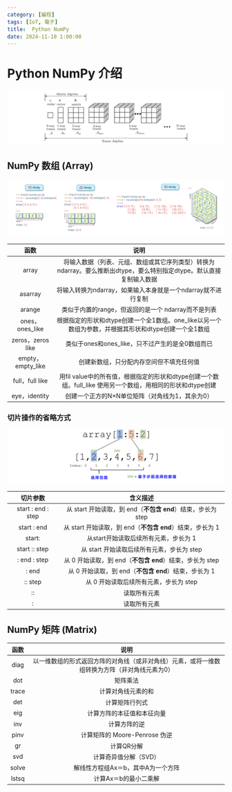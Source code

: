 ```yaml
---
category: [編程]
tags: [IoT, 電子]
title:  Python NumPy
date: 2024-11-10 1:00:00
---
```


<style>
  table {
    width: 100%
    }
  td {
    vertical-align: center;
    text-align: center;
  }
  table.inputT{
    margin: 10px;
    width: auto;
    margin-left: auto;
    margin-right: auto;
    border: none;
  }
  input{
    text-align: center;
    padding: 0px 10px;
  }
  iframe{
    width: 100%;
    display: block;
    border-style:none;
  }
</style>

# Python NumPy 介绍

![Alt X](../assets/img/python/tensors.png)


## NumPy 数组 (Array) 

![Alt X](../assets/img/python/numpyarray.png)

|函数|说明|
|:---:|:---:|
|array|将输入数据（列表、元组、数组或其它序列类型）转换为ndarray。要么推断出dtype，要么特别指定dtype。默认直接复制输入数据|
|asarray|将输入转换为ndarray，如果输入本身就是一个ndarray就不进行复制|
|arange|类似于内置的range，但返回的是一个 ndarray而不是列表|
|ones，ones_like|根据指定的形状和dtype创建一个全1数组。one_like以另一个数组为参数，并根据其形状和dtype创建一个全1数组|
|zeros，zeros like|类似于ones和ones_like，只不过产生的是全0数组而已|
|empty，empty_like|创建新数组，只分配内存空间但不填充任何值|
|full，full like|用fil value中的所有值，根据指定的形状和dtype创建一个数组。full_like 使用另一个数组，用相同的形状和dtype创建|
|eye，identity|创建一个正方的N×N单位矩阵（对角线为1，其余为0）|


### 切片操作的省略方式

![Alt X](../assets/img/python/pyindex.png)

|切片参数|含义描述|
|:---:|:---:|
|start : end : step|从 start 开始读取，到 end（**不包含 end**）结束，步长为 step|
|start : end|从 start 开始读取，到 end（**不包含 end**）结束，步长为 1|
|start:|从start开始读取后续所有元素，步长为 1|
|start :: step|从 start 开始读取后续所有元素，步长为 step|
|: end : step|从 0 开始读取，到 end（**不包含 end**）结束，步长为 step|
|: end|从 0 开始读取，到 end（**不包含 end**）结束，步长为 1|
|:: step|从 0 开始读取后续所有元素，步长为 step|
|::|读取所有元素|
|:|读取所有元素|

## NumPy 矩阵 (Matrix)  

|函数|说明|
|:---:|:---:|
|diag|以一维数组的形式返回方阵的对角线（或非对角线）元素，或将一维数组转换为方阵（非对角线元素为0）|
|dot|矩阵乘法|
|trace|计算对角线元素的和|
|det|计算矩阵行列式|
|eig|计算方阵的本征值和本征向量|
|inv|计算方阵的逆|
|pinv|计算矩阵的 Moore-Penrose 伪逆|
|gr|计算QR分解|
|svd|计算奇异值分解（SVD）|
|solve|解线性方程组Ax＝b，其中A为一个方阵|
|Istsq|计算Ax＝b的最小二乘解|